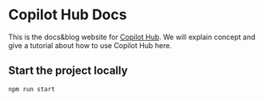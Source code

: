# Copilot Hub Docs

This is the docs&blog website for [Copilot Hub](https://app.copilothub.ai). We will explain concept and give a tutorial about how to use Copilot Hub here. 

## Start the project locally
```
npm run start
```
